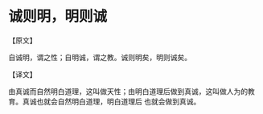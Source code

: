# 诚则明，明则诚

【原文】 

自诚明，谓之性；自明诚，谓之教。诚则明矣，明则诚矣。 

【译文】 

由真诚而自然明白道理，这叫做天性；由明白道理后做到真诚，这叫做人为的教育。真诚也就会自然明白道理，明白道理后 也就会做到真诚。
 